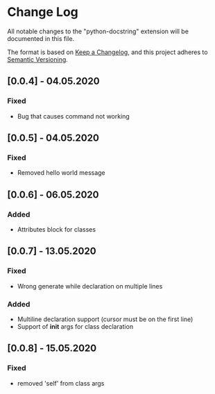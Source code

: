 # Change Log

All notable changes to the "python-docstring" extension will be documented in this file.

The format is based on [Keep a Changelog](https://keepachangelog.com/en/1.0.0/),
and this project adheres to [Semantic Versioning](https://semver.org/spec/v2.0.0.html).

## [0.0.4] - 04.05.2020
### Fixed
- Bug that causes command not working

## [0.0.5] - 04.05.2020
### Fixed
- Removed hello world message

## [0.0.6] - 06.05.2020
### Added
- Attributes block for classes

## [0.0.7] - 13.05.2020
### Fixed
- Wrong generate while declaration on multiple lines

### Added
 - Multiline declaration support (cursor must be on the first line)
 - Support of __init__ args for class declaration

 ## [0.0.8] - 15.05.2020
 ### Fixed
  - removed 'self' from class args


